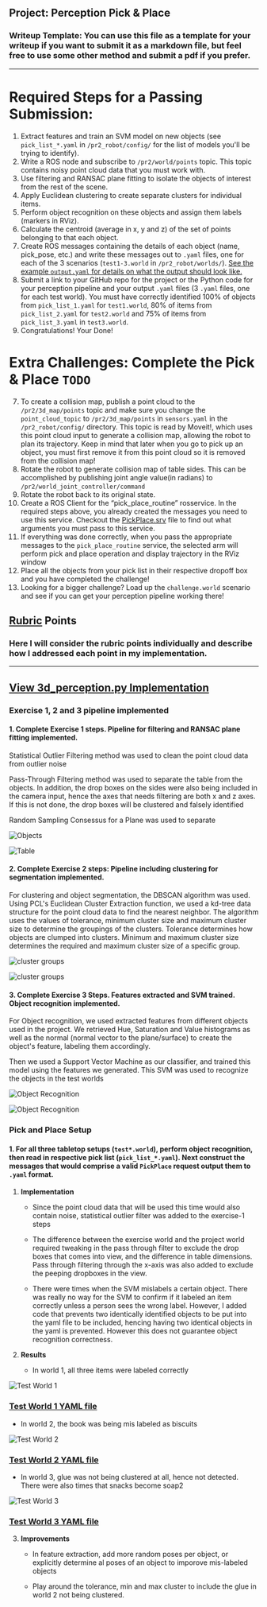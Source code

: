 ## Project: Perception Pick & Place
### Writeup Template: You can use this file as a template for your writeup if you want to submit it as a markdown file, but feel free to use some other method and submit a pdf if you prefer.

---

# Required Steps for a Passing Submission:
1. Extract features and train an SVM model on new objects (see `pick_list_*.yaml` in `/pr2_robot/config/` for the list of models you'll be trying to identify). 
2. Write a ROS node and subscribe to `/pr2/world/points` topic. This topic contains noisy point cloud data that you must work with.
3. Use filtering and RANSAC plane fitting to isolate the objects of interest from the rest of the scene.
4. Apply Euclidean clustering to create separate clusters for individual items.
5. Perform object recognition on these objects and assign them labels (markers in RViz).
6. Calculate the centroid (average in x, y and z) of the set of points belonging to that each object.
7. Create ROS messages containing the details of each object (name, pick_pose, etc.) and write these messages out to `.yaml` files, one for each of the 3 scenarios (`test1-3.world` in `/pr2_robot/worlds/`).  [See the example `output.yaml` for details on what the output should look like.](https://github.com/udacity/RoboND-Perception-Project/blob/master/pr2_robot/config/output.yaml)  
8. Submit a link to your GitHub repo for the project or the Python code for your perception pipeline and your output `.yaml` files (3 `.yaml` files, one for each test world).  You must have correctly identified 100% of objects from `pick_list_1.yaml` for `test1.world`, 80% of items from `pick_list_2.yaml` for `test2.world` and 75% of items from `pick_list_3.yaml` in `test3.world`.
9. Congratulations!  Your Done!

# Extra Challenges: Complete the Pick & Place `TODO`
7. To create a collision map, publish a point cloud to the `/pr2/3d_map/points` topic and make sure you change the `point_cloud_topic` to `/pr2/3d_map/points` in `sensors.yaml` in the `/pr2_robot/config/` directory. This topic is read by Moveit!, which uses this point cloud input to generate a collision map, allowing the robot to plan its trajectory.  Keep in mind that later when you go to pick up an object, you must first remove it from this point cloud so it is removed from the collision map!
8. Rotate the robot to generate collision map of table sides. This can be accomplished by publishing joint angle value(in radians) to `/pr2/world_joint_controller/command`
9. Rotate the robot back to its original state.
10. Create a ROS Client for the “pick_place_routine” rosservice.  In the required steps above, you already created the messages you need to use this service. Checkout the [PickPlace.srv](https://github.com/udacity/RoboND-Perception-Project/tree/master/pr2_robot/srv) file to find out what arguments you must pass to this service.
11. If everything was done correctly, when you pass the appropriate messages to the `pick_place_routine` service, the selected arm will perform pick and place operation and display trajectory in the RViz window
12. Place all the objects from your pick list in their respective dropoff box and you have completed the challenge!
13. Looking for a bigger challenge?  Load up the `challenge.world` scenario and see if you can get your perception pipeline working there!

## [Rubric](https://review.udacity.com/#!/rubrics/1067/view) Points
### Here I will consider the rubric points individually and describe how I addressed each point in my implementation.  

---

## [View 3d_perception.py Implementation](./catkin_ws/src/RoboND-Perception-Project/pr2_robot/scripts/3d_perception.py)

### Exercise 1, 2 and 3 pipeline implemented
#### 1. Complete Exercise 1 steps. Pipeline for filtering and RANSAC plane fitting implemented.

Statistical Outlier Filtering method was used to clean the point cloud data from outlier noise

Pass-Through Filtering method was used to separate the table from the objects. In addition, the drop boxes on the sides were also being included in the camera input, hence the axes that needs filtering are both x and z axes. If this is not done, the drop boxes will be clustered and falsely identified

Random Sampling Consessus for a Plane was used to separate

![Objects](./writeup_files/ex_1_steps_implemented_objects.png)

![Table](./writeup_files/ex_1_steps_implemented_table.png)

#### 2. Complete Exercise 2 steps: Pipeline including clustering for segmentation implemented.

For clustering and object segmentation, the DBSCAN algorithm was used. Using PCL's Euclidean Cluster Extraction function, we used a kd-tree data structure for the point cloud data to find the nearest neighbor. The algorithm uses the values of tolerance, minimum cluster size and maximum cluster size to determine the groupings of the clusters. Tolerance determines how objects are clumped into clusters. Minimum and maximum cluster size determines the required and maximum cluster size of a specific group.

![cluster groups](./writeup_files/ex_2_steps_implemented_objects_1.png)

![cluster groups](./writeup_files/ex_2_steps_implemented_objects_2.png)

#### 3. Complete Exercise 3 Steps.  Features extracted and SVM trained.  Object recognition implemented.

For Object recognition, we used extracted features from different objects used in the project. We retrieved Hue, Saturation and Value histograms as well as the normal (normal vector to the plane/surface) to create the object's feature, labeling them accordingly.

Then we used a Support Vector Machine as our classifier, and trained this model using the features we generated. This SVM was used to recognize the objects in the test worlds

![Object Recognition](./writeup_files/ex_3_steps_implemented_objects_1.png)

![Object Recognition](./writeup_files/ex_3_steps_implemented_objects_2.png)

### Pick and Place Setup

#### 1. For all three tabletop setups (`test*.world`), perform object recognition, then read in respective pick list (`pick_list_*.yaml`). Next construct the messages that would comprise a valid `PickPlace` request output them to `.yaml` format.

1. **Implementation**
   
   * Since the point cloud data that will be used this time would also contain noise, statistical outlier filter was added to the exercise-1 steps

   * The difference between the exercise world and the project world required tweaking in the pass through filter to exclude the drop boxes that comes into view, and the difference in table dimensions. Pass through filtering through the x-axis was also added to exclude the peeping dropboxes in the view.

   * There were times when the SVM mislabels a certain object. There was really no way for the SVM to confirm if it labeled an item correctly unless a person sees the wrong label. However, I added code that prevents two identically identified objects to be put into the yaml file to be included, hencing having two identical objects in the yaml is prevented. However this does not guarantee object recognition correctness.

2. **Results**

   * In world 1, all three items were labeled correctly

![Test World 1](./writeup_files/test_world_1_cluster_labeled_robot_view.png)

### [Test World 1 YAML file](./catkin_ws/src/RoboND-Perception-Project/pr2_robot/scripts/test_world_1.yaml)

   * In world 2, the book was being mis labeled as biscuits

![Test World 2](./writeup_files/test_world_2_cluster_labeled_robot_view.png)

### [Test World 2 YAML file](./catkin_ws/src/RoboND-Perception-Project/pr2_robot/scripts/test_world_2.yaml)

   * In world 3, glue was not being clustered at all, hence not detected. There were also times that snacks become soap2

![Test World 3](./writeup_files/test_world_3_cluster_labeled_robot_view.png)

### [Test World 3 YAML file](./catkin_ws/src/RoboND-Perception-Project/pr2_robot/scripts/test_world_3.yaml)

3. **Improvements**

   * In feature extraction, add more random poses per object, or explicitly determine al poses of an object to imporove mis-labeled objects

   * Play around the tolerance, min and max cluster to include the glue in world 2 not being clustered.


